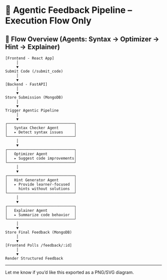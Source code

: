 # 🔁 Agentic Feedback Pipeline – Execution Flow Only

## 📘 Flow Overview (Agents: Syntax → Optimizer → Hint → Explainer)

```plaintext
[Frontend - React App]
     │
     ▼
Submit Code (/submit_code)
     │
     ▼
[Backend - FastAPI]
     │
     ▼
Store Submission (MongoDB)
     │
     ▼
Trigger Agentic Pipeline
     │
     ▼
┌──────────────────────────────┐
│   Syntax Checker Agent       │
│   ▸ Detect syntax issues     │
└──────────────────────────────┘
     │
     ▼
┌──────────────────────────────┐
│   Optimizer Agent            │
│   ▸ Suggest code improvements│
└──────────────────────────────┘
     │
     ▼
┌──────────────────────────────┐
│   Hint Generator Agent       │
│   ▸ Provide learner-focused  │
│     hints without solutions  │
└──────────────────────────────┘
     │
     ▼
┌──────────────────────────────┐
│   Explainer Agent            │
│   ▸ Summarize code behavior  │
└──────────────────────────────┘
     │
     ▼
Store Final Feedback (MongoDB)
     │
     ▼
[Frontend Polls /feedback/:id]
     │
     ▼
Render Structured Feedback
```

---

Let me know if you’d like this exported as a PNG/SVG diagram.

